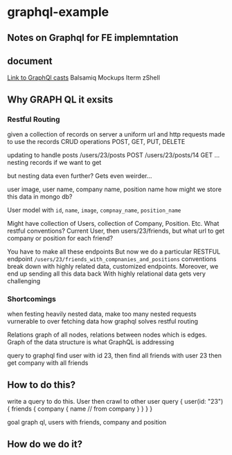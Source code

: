 # graphql-example

## Notes on Graphql for FE implemntation

## document
[Link to GraphQl casts](https://github.com/StephenGrider/GraphQLCasts)
Balsamiq Mockups
Iterm zShell


## Why GRAPH QL it exsits

### Restful Routing
given a collection of records on server
a uniform url and http requests made to use the records
CRUD operations
POST, GET, PUT, DELETE

updating to handle posts
/users/23/posts POST
/users/23/posts/14 GET
...
nesting records if we want to get

but nesting data even further?
Gets even weirder...

user image, user name, company name, position name
how might we store this data in mongo db?

User model with `id`, `name`, `image`, `compnay_name`, `position_name`

Might have collection of Users, collection of Company, Position. Etc.
What restful conventions? Current User, then users/23/friends, but what url to get company or position for each friend?

You have to make all these endpoints
But now we do a particular RESTFUL endpoint
`/users/23/friends_with_compnanies_and_positions`
conventions break down with highly related data, customized endpoints. Moreover, we end up sending all this data back
With highly relational data gets very challenging


### Shortcomings

when festing heavily nested data, make too many nested requests
vurnerable to over fetching data
how graphql solves restful routing

Relations
graph of all nodes, relations between nodes which is edges.
Graph of the data structure is what GraphQL is addressing

query to graphql
find user with id 23, then find all friends with user 23
then get company with all friends

## How to do this?
write a query to do this.
User then crawl to other user
query {
    user(id: "23") {
        friends {
            company {
                name // from company
            }
        }
    }
}

goal graph ql, users with friends, company and position


## How do we do it?

